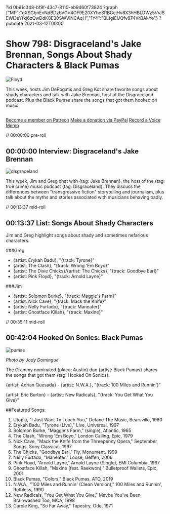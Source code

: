 ?id 0b91c348-bf9f-43c7-8110-eb9460f73824
?graph {"MP":"gXSGbnEvNdBDzbVOV4OF9E20XYheSRBGcjHv8X3hHBLDWz5VrJBEWl3eYfkj6zQwDdK8E30SWVlNCAqH","1Y4":"BLfgIEUQfv874VrBAkYo"}
?pubdate 2021-03-12T00:00
# Show 798: Disgraceland's Jake Brennan, Songs About Shady Characters & Black Pumas
![Floyd](https://static.soundopinions.org/images/2021/shady.jpeg)

This week, hosts Jim DeRogatis and Greg Kot share favorite songs about shady characters and talk with Jake Brennan, host of the Disgraceland podcast. Plus the Black Pumas share the songs that got them hooked on music. 

##
[Become a member on Patreon](https://www.patreon.com/soundopinions)
[Make a donation via PayPal](https://bit.ly/36zIhZK)
[Record a Voice Memo](https://www.micdropp.com/studio/5febf006eba45/) 


// 00:00:00 pre-roll

## 00:00:00 Interview: Disgraceland's Jake Brennan

![disgraceland](https://static.soundopinions.org/images/2021/disgraceland_exclusive_2400x2400.jpg-(2).jpeg)

This week, Jim and Greg chat with {tag: Jake Brennan}, the host of the {tag: true crime} music podcast {tag: Disgraceland}. They discuss the differences between "transgressive fiction" storytelling and journalism, plus talk about the myths and stories associated with musicians behaving badly.


// 00:13:37 mid-roll

## 00:13:37 List: Songs About Shady Characters

Jim and Greg highlight songs about shady and sometimes nefarious characters.


###Greg
- {artist: Erykah Badu}, "{track: Tyrone}"
- {artist: The Clash}, "{track: Wrong 'Em Boyo}"
- {artist: The Dixie Chicks}/{artist: The Chicks}, "{track: Goodbye Earl}"
- {artist: Pink Floyd}, "{track: Arnold Layne}"


###Jim

- {artist: Solomon Burke}, "{track: Maggie's Farm}"
- {artist: Nick Cave}, "{track: Mack the Knife}"
- {artist: Nelly Furtado}, "{track: Maneater}"
- {artist: Ghostface Killah}, "{track: Maxine}"


// 00:35:11 mid-roll

## 00:42:04 Hooked On Sonics: Black Pumas
![pumas](https://static.soundopinions.org/images/2021/pumas2.jpeg)

*Photo by Jody Domingue*

The Grammy nominated {place: Austin} duo {artist: Black Pumas} shares the songs that got them {tag: Hooked On Sonics}.

{artist: Adrian Quesada} - {artist: N.W.A.}, "{track: 100 Miles and Runnin'}"

{artist: Eric Burton} - {artist: New Radicals}, "{track: You Get What You Give}"


##Featured Songs:

1. Utopia, "I Just Want To Touch You," Deface The Music, Bearsville, 1980
1. Erykah Badu, "Tyrone (Live)," Live, Universal, 1997
1. Solomon Burke, "Maggie's Farm," (single), Atlantic, 1965
1. The Clash, "Wrong 'Em Boyo," London Calling, Epic, 1979
1. Nick Cave, "Mack the Knife from the Threepenny Opera," September Songs, Sony Classical, 1997
1. The Chicks, "Goodbye Earl," Fly, Monument, 1999
1. Nelly Furtado, "Maneater," Loose, Geffen, 2006
1. Pink Floyd, "Arnold Layne," Arnold Layne (Single), EMI Columbia, 1967
1. Ghostface Killah, "Maxine (feat. Raekwon)," Bulletproof Wallets, Epic, 2001
1. Black Pumas, "Colors," Black Pumas, ATO, 2019
1. N.W.A., "100 Miles and Runnin' (Clean Version)," 100 Miles and Runnin', Ruthless, 1990
1. New Radicals, "You Get What You Give," Maybe You've Been Brainwashed Too, MCA, 1998
1. Carole King, "So Far Away," Tapestry, Ode, 1971
